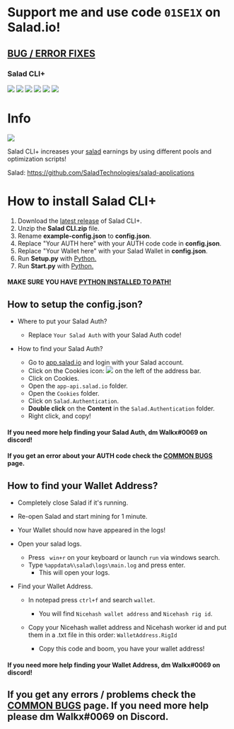 # Support me and use code `01SE1X` on Salad.io!


## [BUG / ERROR FIXES](https://github.com/Walker21390/SaladCLI_Plus/blob/main/CommonBugs.md)

### Salad CLI+

![](https://img.shields.io/github/stars/Walker21390/SaladCLI_Plus.svg) ![](https://img.shields.io/github/forks/Walker21390/SaladCLI_Plus.svg) ![](https://img.shields.io/github/tag/Walker21390/SaladCLI_Plus.svg) ![](https://img.shields.io/github/release/Walker21390/SaladCLI_Plus.svg) ![](https://img.shields.io/github/issues/Walker21390/SaladCLI_Plus.svg) ![](https://img.shields.io/github/license/Walker21390/SaladCLI_Plus.svg)

# Info

![](https://i.imgur.com/CpeBkm7.png?size=300)

Salad CLI+ increases your [salad](https://github.com/SaladTechnologies/salad-applications "salad") earnings by using different pools and optimization scripts!

Salad: https://github.com/SaladTechnologies/salad-applications


# How to install Salad CLI+

1. Download the [latest release](https://github.com/Walker21390/SaladCLI/releases "latest release") of Salad CLI+.
2. Unzip the **Salad CLI.zip** file.
3. Rename **example-config.json** to **config.json**.
4. Replace "Your AUTH here" with your AUTH code code in **config.json**.
5. Replace "Your Wallet here" with your Salad Wallet in **config.json**.
6. Run **Setup.py** with [Python.](https://www.python.org "Python")
7. Run **Start.py** with [Python.](https://www.python.org "Python")

#### MAKE SURE YOU HAVE [PYTHON INSTALLED TO PATH!](https://datatofish.com/add-python-to-windows-path)


## How to setup the config.json?

+ Where to put your Salad Auth?
	* Replace `Your Salad Auth` with your Salad Auth code!

+ How to find your Salad Auth?
	* Go to [app.salad.io](https://app.salad.io "app.salad.io") and login with your Salad account.
	* Click on the Cookies icon: ![](https://images-ext-2.discordapp.net/external/307zW6hU-4O2g0TaCN3VXR29D-byDrPOxcvtV7k5fTs/https/i.imgur.com/rCpRXdW.png) on the left of the address bar.
	* Click on Cookies.
	* Open the `app-api.salad.io` folder.
	* Open the `Cookies` folder.
	* Click on `Salad.Authentication`.
	* **Double click** on the **Content** in the `Salad.Authentication` folder.
	* Right click, and copy!

#### If you need more help finding your Salad Auth, dm Walkx#0069 on discord!
#### If you get an error about your AUTH code check the [COMMON BUGS](https://github.com/Walker21390/SaladCLI_Plus/blob/main/CommonBugs.md) page.


## How to find your Wallet Address?
* Completely close Salad if it's running.
* Re-open Salad and start mining for 1 minute.
* Your Wallet should now have appeared in the logs!

* Open your salad logs.
	+ Press ` win+r` on your keyboard or launch `run` via windows search.
	+ Type `%appdata%\salad\logs\main.log` and press enter.
		- This will open your logs.

* Find your Wallet Address.
	+ In notepad press `ctrl+f` and search `wallet`.
		- You will find `Nicehash wallet address` and `Nicehash rig id`.
	+ Copy your Nicehash wallet address and Nicehash worker id and put them in a .txt file in this order: `WalletAddress.RigId`
		
		- Copy this code and boom, you have your wallet address!
		
#### If you need more help finding your Wallet Address, dm Walkx#0069 on discord!

## If you get any errors / problems check the [COMMON BUGS](https://github.com/Walker21390/SaladCLI_Plus/blob/main/CommonBugs.md) page. If you need more help please dm Walkx#0069 on Discord.
